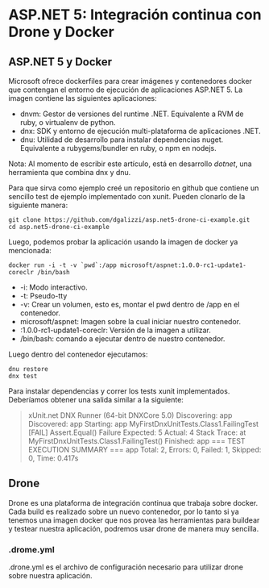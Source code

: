 # ASP.NET 5: Integración continua con Drone y Docker

## ASP.NET 5 y Docker

Microsoft ofrece dockerfiles para crear imágenes y contenedores docker que contengan el entorno de ejecución de aplicaciones ASP.NET 5.
La imagen contiene las siguientes aplicaciones:

* dnvm: Gestor de versiones del runtime .NET. Equivalente a RVM de ruby, o virtualenv de python.
* dnx: SDK y entorno de ejecución multi-plataforma de aplicaciones .NET.
* dnu: Utilidad de desarrollo para instalar dependencias nuget. Equivalente a rubygems/bundler en ruby, o npm en nodejs.

Nota: Al momento de escribir este artículo, está en desarrollo _dotnet_, una herramienta que combina dnx y dnu.

Para que sirva como ejemplo creé un repositorio en github que contiene un sencillo test de ejemplo implementado con xunit. Pueden clonarlo de la siguiente manera:

    git clone https://github.com/dgalizzi/asp.net5-drone-ci-example.git
    cd asp.net5-drone-ci-example
    
Luego, podemos probar la aplicación usando la imagen de docker ya mencionada:

    docker run -i -t -v `pwd`:/app microsoft/aspnet:1.0.0-rc1-update1-coreclr /bin/bash
    

* -i: Modo interactivo.
* -t: Pseudo-tty
* -v: Crear un volumen, esto es, montar el pwd dentro de /app en el contenedor.
* microsoft/aspnet: Imagen sobre la cual iniciar nuestro contenedor.
* :1.0.0-rc1-update1-coreclr: Versión de la imagen a utilizar.
* /bin/bash: comando a ejecutar dentro de nuestro contenedor.

Luego dentro del contenedor ejecutamos:

    dnu restore
    dnx test

Para instalar dependencias y correr los tests xunit implementados. Deberíamos obtener una salida similar a la siguiente:

> xUnit.net DNX Runner (64-bit DNXCore 5.0)
>   Discovering: app
>   Discovered:  app
>   Starting:    app
>     MyFirstDnxUnitTests.Class1.FailingTest [FAIL]
>       Assert.Equal() Failure
>       Expected: 5
>       Actual:   4
>       Stack Trace:
>            at MyFirstDnxUnitTests.Class1.FailingTest()
>   Finished:    app
> === TEST EXECUTION SUMMARY ===
>    app  Total: 2, Errors: 0, Failed: 1, Skipped: 0, Time: 0.417s


## Drone

Drone es una plataforma de integración continua que trabaja sobre docker. Cada build es realizado sobre un nuevo contenedor, por lo tanto si ya tenemos una imagen docker que nos provea las herramientas para buildear y testear nuestra aplicación, podremos usar drone de manera muy sencilla.

### .drome.yml

.drone.yml es el archivo de configuración necesario para utilizar drone sobre nuestra aplicación.


